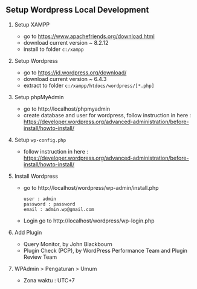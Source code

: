 ## Setup Wordpress Local Development

1. Setup XAMPP
    - go to https://www.apachefriends.org/download.html
    - download current version ~ 8.2.12
    - install to folder `c:/xampp`
		
2. Setup Wordpress
    - go to https://id.wordpress.org/download/
    - download current version ~ 6.4.3
    - extract to folder `c:/xampp/htdocs/wordpress/[*.php]`
		
3. Setup phpMyAdmin
    - go to http://localhost/phpmyadmin
    - create database and user for wordpress, follow instruction in here :
      https://developer.wordpress.org/advanced-administration/before-install/howto-install/
			
4. Setup `wp-config.php`
    - follow instruction in here :
      https://developer.wordpress.org/advanced-administration/before-install/howto-install/
			
5. Install Wordpress
    - go to http://localhost/wordpress/wp-admin/install.php
      ```
      user : admin
      password : password
      email : admin.wp@gmail.com
      ```
    - Login go to http://localhost/wordpress/wp-login.php
		
6. Add Plugin
    - Query Monitor, by John Blackbourn
    - Plugin Check (PCP), by WordPress Performance Team and Plugin Review Team 
		
7. WPAdmin > Pengaturan > Umum 
    - Zona waktu : UTC+7

